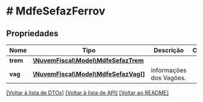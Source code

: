 # # MdfeSefazFerrov

## Propriedades

Nome | Tipo | Descrição | Comentários
------------ | ------------- | ------------- | -------------
**trem** | [**\NuvemFiscal\Model\MdfeSefazTrem**](MdfeSefazTrem.md) |  |
**vag** | [**\NuvemFiscal\Model\MdfeSefazVag[]**](MdfeSefazVag.md) | informações dos Vagões. |

[[Voltar à lista de DTOs]](../../README.md#models) [[Voltar à lista de API]](../../README.md#endpoints) [[Voltar ao README]](../../README.md)

